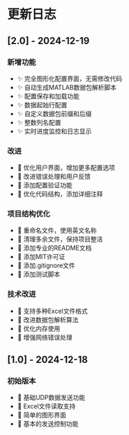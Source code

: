 # 更新日志

## [2.0] - 2024-12-19

### 新增功能
- ✨ 完全图形化配置界面，无需修改代码
- ✨ 自动生成MATLAB数据包解析脚本
- ✨ 配置保存和加载功能
- ✨ 数据起始行配置
- ✨ 自定义数据包前缀和后缀
- ✨ 整数列名配置
- ✨ 实时进度监控和日志显示

### 改进
- 🔧 优化用户界面，增加更多配置选项
- 🔧 改进错误处理和用户反馈
- 🔧 添加配置验证功能
- 🔧 优化代码结构，添加详细注释

### 项目结构优化
- 📁 重命名文件，使用英文名称
- 📁 清理多余文件，保持项目整洁
- 📁 添加专业的README文档
- 📁 添加MIT许可证
- 📁 添加.gitignore文件
- 📁 添加测试脚本

### 技术改进
- 🚀 支持多种Excel文件格式
- 🚀 改进数据包解析算法
- 🚀 优化内存使用
- 🚀 增强网络错误处理

## [1.0] - 2024-12-18

### 初始版本
- 🎉 基础UDP数据发送功能
- 🎉 Excel文件读取支持
- 🎉 简单的图形界面
- 🎉 基本的发送控制功能
